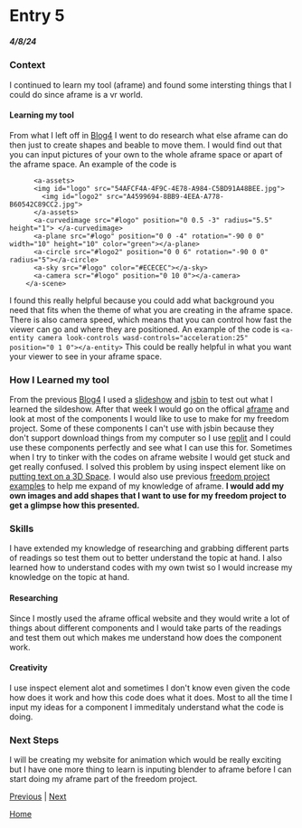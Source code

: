 # Entry 5
##### 4/8/24
### Context
I continued to learn my tool (aframe) and found some intersting things that I could do since aframe is a vr world.
#### Learning my tool
From what I left off in [Blog4](entry04.md) I went to do research what else aframe can do then just to create shapes and beable to move them. I would find out that you can input pictures of your own to the whole aframe space or apart of the aframe space. An example of the code is
```<a-scene>
      <a-assets>
      <img id="logo" src="54AFCF4A-4F9C-4E78-A984-C5BD91A48BEE.jpg">
        <img id="logo2" src="A4599694-8BB9-4EEA-A778-B60542C89CC2.jpg">
      </a-assets>
      <a-curvedimage src="#logo" position="0 0.5 -3" radius="5.5" height="1"> </a-curvedimage>
      <a-plane src="#logo" position="0 0 -4" rotation="-90 0 0" width="10" height="10" color="green"></a-plane>
      <a-circle src="#logo2" position="0 0 6" rotation="-90 0 0" radius="5"></a-circle>
      <a-sky src="#logo" color="#ECECEC"></a-sky>
      <a-camera scr="#logo" position="0 10 0"></a-camera>
    </a-scene>
```

 I found this really helpful because you could add what background you need that fits when the theme of what you are creating in the aframe space.
 There is also camera speed, which means that you can control how fast the viewer can go and where they are positioned. An example of the code is
 `<a-entity camera look-controls wasd-controls="acceleration:25" position="0 1 0"></a-entity>` This could be really helpful in what you want your viewer to see in your aframe space.
 ### How I Learned my tool
 From the previous [Blog4](entry04.md) I used a [slideshow](https://docs.google.com/presentation/d/1nsptrTVH5fI2NpvmmE3PffaUNODlpyxpB-LgH4Eko5A/edit#slide=id.g84acedc9de_0_70) and [jsbin](https://jsbin.com/?html,css,output) to test out what I learned the sildeshow. After that week I would go on the offical [aframe](https://aframe.io/docs/1.5.0/introduction/) and look at most of the components I would like to use to make for my freedom project. Some of these components I can't use with jsbin because they don't support download things from my computer so I use [replit](https://replit.com) and I could use these components perfectly and see what I can use this for.
 Sometimes when I try to tinker with the codes on aframe website I would get stuck and get really confused. I solved this problem by using inspect element like on [putting text on a 3D Space](https://aframe.io/aframe/examples/test/text/index.html). I would also use previous [freedom project examples](https://andyc6074.github.io/sep10-freedom-project/aframe/lifespan.html) to help me expand of my knowledge of aframe. **I would add my own images and add shapes that I want to use for my freedom project to get a glimpse how this presented.**
 ### Skills
 I have extended my knowledge of researching and grabbing different parts of readings so test them out to better understand the topic at hand. I also learned how to understand codes with my own twist so I would increase my knowledge on the topic at hand.
 #### Researching
 Since I mostly used the aframe offical website and they would write a lot of things about different components and I would take parts of the readings and test them out which makes me understand how does the component work.
 #### Creativity
 I use inspect element alot and sometimes I don't know even given the code how does it work and how this code does what it does. Most to all the time I input my ideas for a component I immeditaly understand what the code is doing.
 ### Next Steps
 I will be creating my website for animation which would be really exciting but I have one more thing to learn is inputing blender to aframe before I can start doing my aframe part of the freedom project.

[Previous](entry04.md) | [Next](entry06.md)

[Home](../README.md)
